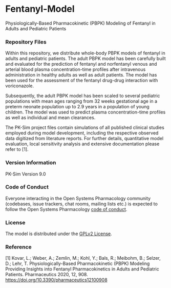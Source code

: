 # Fentanyl-Model
Physiologically-Based Pharmacokinetic (PBPK) Modeling of Fentanyl in Adults and Pediatric Patients

### Repository Files
Within this repository, we distribute whole-body PBPK models of fentanyl in adults and pediatric patients. The adult PBPK model has been carefully built and evaluated for the prediction of fentanyl and norfentanyl venous and arterial blood plasma concentration-time profiles after intravenous administration in healthy adults as well as adult patients. The model has been used for the assessment of the fentanyl drug-drug interaction with voriconazole.

Subsequently, the adult PBPK model has been scaled to several pediatric populations with mean ages ranging from 32 weeks gestational age in a preterm neonate population up to 2.9 years in a population of young children. The model was used to predict plasma concentration-time profiles as well as individual and mean clearances.

The PK-Sim project files contain simulations of all published clinical studies employed during model development, including the respective observed data digitized from literature reports. For further details, quantitative model evaluation, local sensitivity analysis and extensive documentation please refer to [1].


### Version Information
PK-Sim Version 9.0

### Code of Conduct
Everyone interacting in the Open Systems Pharmacology community (codebases, issue trackers, chat rooms, mailing lists etc.) is expected to follow the Open Systems Pharmacology [code of conduct](https://github.com/Open-Systems-Pharmacology/Suite/blob/master/CODE_OF_CONDUCT.md#contributor-covenant-code-of-conduct).


### License
The model is distributed under the [GPLv2 License](https://github.com/Open-Systems-Pharmacology/Suite/blob/develop/LICENSE).

### Reference
[1] Kovar, L.; Weber, A.; Zemlin, M.; Kohl, Y.; Bals, R.; Meibohm, B.; Selzer, D.; Lehr, T. Physiologically-Based Pharmacokinetic (PBPK) Modeling Providing Insights into Fentanyl Pharmacokinetics in Adults and Pediatric Patients. Pharmaceutics 2020, 12, 908. https://doi.org/10.3390/pharmaceutics12100908

